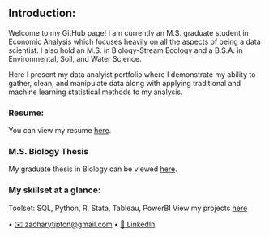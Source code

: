 ## Introduction:
Welcome to my GitHub page! I am currently an M.S. graduate student in Economic Analysis which focuses heavily on all the aspects of being a data scientist. I also hold an M.S. in Biology-Stream Ecology and a B.S.A. in Environmental, Soil, and Water Science. 

Here I present my data analyist portfolio where I demonstrate my ability to gather, clean, and manipulate data along with applying traditional and machine learning statistical methods to my analysis. 

### Resume:
You can view my resume [here](https://github.com/ztipton19/resume.html).

### M.S. Biology Thesis
My graduate thesis in Biology can be viewed [here](https://github.com/ztipton19/ms-thesis-biology/tree/main).

### My skillset at a glance: 
Toolset: SQL, Python, R, Stata, Tableau, PowerBI 
View my projects [here](https://github.com/ztipton19/projects-hub)

• [✉️ zacharytipton@gmail.com](mailto:zacharytipton@gmail.com) • [💼 LinkedIn](https://linkedin.com/in/ztipton)


<!--
**ztipton19/ztipton19** is a ✨ _special_ ✨ repository because its `README.md` (this file) appears on your GitHub profile.

Here are some ideas to get you started:

- 🔭 I’m currently working on ...
- 🌱 I’m currently learning ...
- 👯 I’m looking to collaborate on ...
- 🤔 I’m looking for help with ...
- 💬 Ask me about ...
- 📫 How to reach me: ...
- 😄 Pronouns: ...
- ⚡ Fun fact: ...
-->
